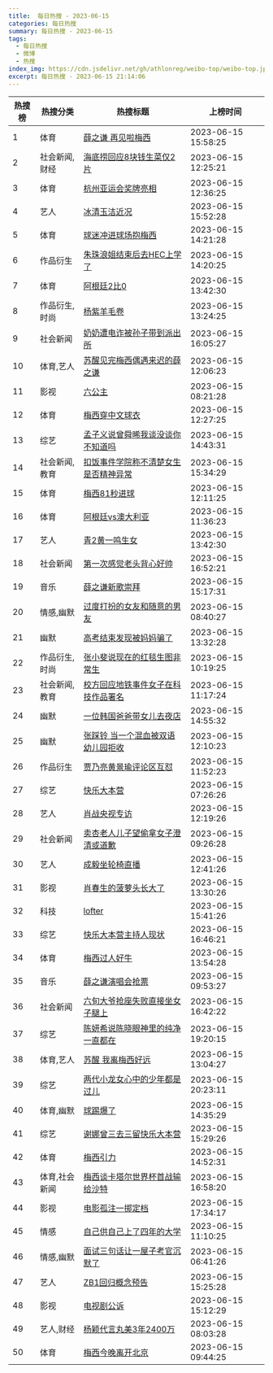 ```yaml
---
title:  每日热搜 - 2023-06-15
categories: 每日热搜
summary: 每日热搜 - 2023-06-15
tags:
  - 每日热搜
  - 微博
  - 热搜
index_img: https://cdn.jsdelivr.net/gh/athlonreg/weibo-top/weibo-top.jpeg
excerpt: 每日热搜 - 2023-06-15 21:14:06
---
```


| 热搜榜 | 热搜分类 | 热搜标题 | 上榜时间 |
| --- | --- | --- | --- |
| 1 | 体育 | [薛之谦 再见啦梅西](https://s.weibo.com/weibo%3Fq%3D%2523%E8%96%9B%E4%B9%8B%E8%B0%A6%20%E5%86%8D%E8%A7%81%E5%95%A6%E6%A2%85%E8%A5%BF%2523) | 2023-06-15 15:58:25 | 
| 2 | 社会新闻,财经 | [海底捞回应8块钱生菜仅2片](https://s.weibo.com/weibo%3Fq%3D%2523%E6%B5%B7%E5%BA%95%E6%8D%9E%E5%9B%9E%E5%BA%948%E5%9D%97%E9%92%B1%E7%94%9F%E8%8F%9C%E4%BB%852%E7%89%87%2523) | 2023-06-15 12:25:21 | 
| 3 | 体育 | [杭州亚运会奖牌亮相](https://s.weibo.com/weibo%3Fq%3D%2523%E6%9D%AD%E5%B7%9E%E4%BA%9A%E8%BF%90%E4%BC%9A%E5%A5%96%E7%89%8C%E4%BA%AE%E7%9B%B8%2523) | 2023-06-15 12:36:25 | 
| 4 | 艺人 | [冰清玉洁近况](https://s.weibo.com/weibo%3Fq%3D%2523%E5%86%B0%E6%B8%85%E7%8E%89%E6%B4%81%E8%BF%91%E5%86%B5%2523) | 2023-06-15 15:52:28 | 
| 5 | 体育 | [球迷冲进球场抱梅西](https://s.weibo.com/weibo%3Fq%3D%2523%E7%90%83%E8%BF%B7%E5%86%B2%E8%BF%9B%E7%90%83%E5%9C%BA%E6%8A%B1%E6%A2%85%E8%A5%BF%2523) | 2023-06-15 14:21:28 | 
| 6 | 作品衍生 | [朱珠浪姐结束后去HEC上学了](https://s.weibo.com/weibo%3Fq%3D%2523%E6%9C%B1%E7%8F%A0%E6%B5%AA%E5%A7%90%E7%BB%93%E6%9D%9F%E5%90%8E%E5%8E%BBHEC%E4%B8%8A%E5%AD%A6%E4%BA%86%2523) | 2023-06-15 14:20:25 | 
| 7 | 体育 | [阿根廷2比0](https://s.weibo.com/weibo%3Fq%3D%2523%E9%98%BF%E6%A0%B9%E5%BB%B72%E6%AF%940%2523) | 2023-06-15 13:42:30 | 
| 8 | 作品衍生,时尚 | [杨紫羊毛卷](https://s.weibo.com/weibo%3Fq%3D%2523%E6%9D%A8%E7%B4%AB%E7%BE%8A%E6%AF%9B%E5%8D%B7%2523) | 2023-06-15 13:24:25 | 
| 9 | 社会新闻 | [奶奶遭电诈被孙子带到派出所](https://s.weibo.com/weibo%3Fq%3D%2523%E5%A5%B6%E5%A5%B6%E9%81%AD%E7%94%B5%E8%AF%88%E8%A2%AB%E5%AD%99%E5%AD%90%E5%B8%A6%E5%88%B0%E6%B4%BE%E5%87%BA%E6%89%80%2523) | 2023-06-15 16:05:27 | 
| 10 | 体育,艺人 | [苏醒见完梅西偶遇来迟的薛之谦](https://s.weibo.com/weibo%3Fq%3D%2523%E8%8B%8F%E9%86%92%E8%A7%81%E5%AE%8C%E6%A2%85%E8%A5%BF%E5%81%B6%E9%81%87%E6%9D%A5%E8%BF%9F%E7%9A%84%E8%96%9B%E4%B9%8B%E8%B0%A6%2523) | 2023-06-15 12:06:23 | 
| 11 | 影视 | [六公主](https://s.weibo.com/weibo%3Fq%3D%2523%E5%85%AD%E5%85%AC%E4%B8%BB%2523) | 2023-06-15 08:21:28 | 
| 12 | 体育 | [梅西穿中文球衣](https://s.weibo.com/weibo%3Fq%3D%2523%E6%A2%85%E8%A5%BF%E7%A9%BF%E4%B8%AD%E6%96%87%E7%90%83%E8%A1%A3%2523) | 2023-06-15 12:27:25 | 
| 13 | 综艺 | [孟子义说曾舜晞我谈没谈你不知道吗](https://s.weibo.com/weibo%3Fq%3D%2523%E5%AD%9F%E5%AD%90%E4%B9%89%E8%AF%B4%E6%9B%BE%E8%88%9C%E6%99%9E%E6%88%91%E8%B0%88%E6%B2%A1%E8%B0%88%E4%BD%A0%E4%B8%8D%E7%9F%A5%E9%81%93%E5%90%97%2523) | 2023-06-15 14:43:31 | 
| 14 | 社会新闻,教育 | [扣饭事件学院称不清楚女生是否精神异常](https://s.weibo.com/weibo%3Fq%3D%2523%E6%89%A3%E9%A5%AD%E4%BA%8B%E4%BB%B6%E5%AD%A6%E9%99%A2%E7%A7%B0%E4%B8%8D%E6%B8%85%E6%A5%9A%E5%A5%B3%E7%94%9F%E6%98%AF%E5%90%A6%E7%B2%BE%E7%A5%9E%E5%BC%82%E5%B8%B8%2523) | 2023-06-15 15:34:29 | 
| 15 | 体育 | [梅西81秒进球](https://s.weibo.com/weibo%3Fq%3D%2523%E6%A2%85%E8%A5%BF81%E7%A7%92%E8%BF%9B%E7%90%83%2523) | 2023-06-15 12:11:25 | 
| 16 | 体育 | [阿根廷vs澳大利亚](https://s.weibo.com/weibo%3Fq%3D%2523%E9%98%BF%E6%A0%B9%E5%BB%B7vs%E6%BE%B3%E5%A4%A7%E5%88%A9%E4%BA%9A%2523) | 2023-06-15 11:36:23 | 
| 17 | 艺人 | [青2黄一鸣生女](https://s.weibo.com/weibo%3Fq%3D%2523%E9%9D%922%E9%BB%84%E4%B8%80%E9%B8%A3%E7%94%9F%E5%A5%B3%2523) | 2023-06-15 13:42:30 | 
| 18 | 社会新闻 | [第一次感觉老头背心好帅](https://s.weibo.com/weibo%3Fq%3D%2523%E7%AC%AC%E4%B8%80%E6%AC%A1%E6%84%9F%E8%A7%89%E8%80%81%E5%A4%B4%E8%83%8C%E5%BF%83%E5%A5%BD%E5%B8%85%2523) | 2023-06-15 16:52:21 | 
| 19 | 音乐 | [薛之谦新歌崇拜](https://s.weibo.com/weibo%3Fq%3D%2523%E8%96%9B%E4%B9%8B%E8%B0%A6%E6%96%B0%E6%AD%8C%E5%B4%87%E6%8B%9C%2523) | 2023-06-15 15:17:31 | 
| 20 | 情感,幽默 | [过度打扮的女友和随意的男友](https://s.weibo.com/weibo%3Fq%3D%2523%E8%BF%87%E5%BA%A6%E6%89%93%E6%89%AE%E7%9A%84%E5%A5%B3%E5%8F%8B%E5%92%8C%E9%9A%8F%E6%84%8F%E7%9A%84%E7%94%B7%E5%8F%8B%2523) | 2023-06-15 08:40:27 | 
| 21 | 幽默 | [高考结束发现被妈妈骗了](https://s.weibo.com/weibo%3Fq%3D%2523%E9%AB%98%E8%80%83%E7%BB%93%E6%9D%9F%E5%8F%91%E7%8E%B0%E8%A2%AB%E5%A6%88%E5%A6%88%E9%AA%97%E4%BA%86%2523) | 2023-06-15 13:32:28 | 
| 22 | 作品衍生,时尚 | [张小斐说现在的红毯生图非常生](https://s.weibo.com/weibo%3Fq%3D%2523%E5%BC%A0%E5%B0%8F%E6%96%90%E8%AF%B4%E7%8E%B0%E5%9C%A8%E7%9A%84%E7%BA%A2%E6%AF%AF%E7%94%9F%E5%9B%BE%E9%9D%9E%E5%B8%B8%E7%94%9F%2523) | 2023-06-15 10:19:25 | 
| 23 | 社会新闻,教育 | [校方回应地铁事件女子在科技作品署名](https://s.weibo.com/weibo%3Fq%3D%2523%E6%A0%A1%E6%96%B9%E5%9B%9E%E5%BA%94%E5%9C%B0%E9%93%81%E4%BA%8B%E4%BB%B6%E5%A5%B3%E5%AD%90%E5%9C%A8%E7%A7%91%E6%8A%80%E4%BD%9C%E5%93%81%E7%BD%B2%E5%90%8D%2523) | 2023-06-15 11:17:24 | 
| 24 | 幽默 | [一位韩国爸爸带女儿去夜店](https://s.weibo.com/weibo%3Fq%3D%2523%E4%B8%80%E4%BD%8D%E9%9F%A9%E5%9B%BD%E7%88%B8%E7%88%B8%E5%B8%A6%E5%A5%B3%E5%84%BF%E5%8E%BB%E5%A4%9C%E5%BA%97%2523) | 2023-06-15 14:55:32 | 
| 25 | 幽默 | [张踩铃 当一个混血被双语幼儿园拒收](https://s.weibo.com/weibo%3Fq%3D%2523%E5%BC%A0%E8%B8%A9%E9%93%83%20%E5%BD%93%E4%B8%80%E4%B8%AA%E6%B7%B7%E8%A1%80%E8%A2%AB%E5%8F%8C%E8%AF%AD%E5%B9%BC%E5%84%BF%E5%9B%AD%E6%8B%92%E6%94%B6%2523) | 2023-06-15 12:10:23 | 
| 26 | 作品衍生 | [贾乃亮黄景瑜评论区互怼](https://s.weibo.com/weibo%3Fq%3D%2523%E8%B4%BE%E4%B9%83%E4%BA%AE%E9%BB%84%E6%99%AF%E7%91%9C%E8%AF%84%E8%AE%BA%E5%8C%BA%E4%BA%92%E6%80%BC%2523) | 2023-06-15 11:52:23 | 
| 27 | 综艺 | [快乐大本营](https://s.weibo.com/weibo%3Fq%3D%2523%E5%BF%AB%E4%B9%90%E5%A4%A7%E6%9C%AC%E8%90%A5%2523) | 2023-06-15 07:26:26 | 
| 28 | 艺人 | [肖战央视专访](https://s.weibo.com/weibo%3Fq%3D%2523%E8%82%96%E6%88%98%E5%A4%AE%E8%A7%86%E4%B8%93%E8%AE%BF%2523) | 2023-06-15 12:19:26 | 
| 29 | 社会新闻 | [卖杏老人儿子望偷拿女子澄清或道歉](https://s.weibo.com/weibo%3Fq%3D%2523%E5%8D%96%E6%9D%8F%E8%80%81%E4%BA%BA%E5%84%BF%E5%AD%90%E6%9C%9B%E5%81%B7%E6%8B%BF%E5%A5%B3%E5%AD%90%E6%BE%84%E6%B8%85%E6%88%96%E9%81%93%E6%AD%89%2523) | 2023-06-15 09:26:28 | 
| 30 | 艺人 | [成毅坐轮椅直播](https://s.weibo.com/weibo%3Fq%3D%2523%E6%88%90%E6%AF%85%E5%9D%90%E8%BD%AE%E6%A4%85%E7%9B%B4%E6%92%AD%2523) | 2023-06-15 12:41:26 | 
| 31 | 影视 | [肖春生的菠萝头长大了](https://s.weibo.com/weibo%3Fq%3D%2523%E8%82%96%E6%98%A5%E7%94%9F%E7%9A%84%E8%8F%A0%E8%90%9D%E5%A4%B4%E9%95%BF%E5%A4%A7%E4%BA%86%2523) | 2023-06-15 13:30:26 | 
| 32 | 科技 | [lofter](https://s.weibo.com/weibo%3Fq%3D%2523lofter%2523) | 2023-06-15 15:41:26 | 
| 33 | 综艺 | [快乐大本营主持人现状](https://s.weibo.com/weibo%3Fq%3D%2523%E5%BF%AB%E4%B9%90%E5%A4%A7%E6%9C%AC%E8%90%A5%E4%B8%BB%E6%8C%81%E4%BA%BA%E7%8E%B0%E7%8A%B6%2523) | 2023-06-15 16:46:21 | 
| 34 | 体育 | [梅西过人好牛](https://s.weibo.com/weibo%3Fq%3D%2523%E6%A2%85%E8%A5%BF%E8%BF%87%E4%BA%BA%E5%A5%BD%E7%89%9B%2523) | 2023-06-15 13:54:28 | 
| 35 | 音乐 | [薛之谦演唱会抢票](https://s.weibo.com/weibo%3Fq%3D%2523%E8%96%9B%E4%B9%8B%E8%B0%A6%E6%BC%94%E5%94%B1%E4%BC%9A%E6%8A%A2%E7%A5%A8%2523) | 2023-06-15 09:53:27 | 
| 36 | 社会新闻 | [六旬大爷抢座失败直接坐女子腿上](https://s.weibo.com/weibo%3Fq%3D%2523%E5%85%AD%E6%97%AC%E5%A4%A7%E7%88%B7%E6%8A%A2%E5%BA%A7%E5%A4%B1%E8%B4%A5%E7%9B%B4%E6%8E%A5%E5%9D%90%E5%A5%B3%E5%AD%90%E8%85%BF%E4%B8%8A%2523) | 2023-06-15 16:42:22 | 
| 37 | 综艺 | [陈妍希说陈晓眼神里的纯净一直都在](https://s.weibo.com/weibo%3Fq%3D%2523%E9%99%88%E5%A6%8D%E5%B8%8C%E8%AF%B4%E9%99%88%E6%99%93%E7%9C%BC%E7%A5%9E%E9%87%8C%E7%9A%84%E7%BA%AF%E5%87%80%E4%B8%80%E7%9B%B4%E9%83%BD%E5%9C%A8%2523) | 2023-06-15 19:20:15 | 
| 38 | 体育,艺人 | [苏醒 我离梅西好远](https://s.weibo.com/weibo%3Fq%3D%2523%E8%8B%8F%E9%86%92%20%E6%88%91%E7%A6%BB%E6%A2%85%E8%A5%BF%E5%A5%BD%E8%BF%9C%2523) | 2023-06-15 13:04:27 | 
| 39 | 综艺 | [两代小龙女心中的少年都是过儿](https://s.weibo.com/weibo%3Fq%3D%2523%E4%B8%A4%E4%BB%A3%E5%B0%8F%E9%BE%99%E5%A5%B3%E5%BF%83%E4%B8%AD%E7%9A%84%E5%B0%91%E5%B9%B4%E9%83%BD%E6%98%AF%E8%BF%87%E5%84%BF%2523) | 2023-06-15 20:23:11 | 
| 40 | 体育,幽默 | [球踢爆了](https://s.weibo.com/weibo%3Fq%3D%2523%E7%90%83%E8%B8%A2%E7%88%86%E4%BA%86%2523) | 2023-06-15 14:35:29 | 
| 41 | 综艺 | [谢娜曾三去三留快乐大本营](https://s.weibo.com/weibo%3Fq%3D%2523%E8%B0%A2%E5%A8%9C%E6%9B%BE%E4%B8%89%E5%8E%BB%E4%B8%89%E7%95%99%E5%BF%AB%E4%B9%90%E5%A4%A7%E6%9C%AC%E8%90%A5%2523) | 2023-06-15 15:29:26 | 
| 42 | 体育 | [梅西引力](https://s.weibo.com/weibo%3Fq%3D%2523%E6%A2%85%E8%A5%BF%E5%BC%95%E5%8A%9B%2523) | 2023-06-15 14:52:31 | 
| 43 | 体育,社会新闻 | [梅西谈卡塔尔世界杯首战输给沙特](https://s.weibo.com/weibo%3Fq%3D%2523%E6%A2%85%E8%A5%BF%E8%B0%88%E5%8D%A1%E5%A1%94%E5%B0%94%E4%B8%96%E7%95%8C%E6%9D%AF%E9%A6%96%E6%88%98%E8%BE%93%E7%BB%99%E6%B2%99%E7%89%B9%2523) | 2023-06-15 16:58:20 | 
| 44 | 影视 | [电影孤注一掷定档](https://s.weibo.com/weibo%3Fq%3D%2523%E7%94%B5%E5%BD%B1%E5%AD%A4%E6%B3%A8%E4%B8%80%E6%8E%B7%E5%AE%9A%E6%A1%A3%2523) | 2023-06-15 17:34:17 | 
| 45 | 情感 | [自己供自己上了四年的大学](https://s.weibo.com/weibo%3Fq%3D%2523%E8%87%AA%E5%B7%B1%E4%BE%9B%E8%87%AA%E5%B7%B1%E4%B8%8A%E4%BA%86%E5%9B%9B%E5%B9%B4%E7%9A%84%E5%A4%A7%E5%AD%A6%2523) | 2023-06-15 11:10:25 | 
| 46 | 情感,幽默 | [面试三句话让一屋子考官沉默了](https://s.weibo.com/weibo%3Fq%3D%2523%E9%9D%A2%E8%AF%95%E4%B8%89%E5%8F%A5%E8%AF%9D%E8%AE%A9%E4%B8%80%E5%B1%8B%E5%AD%90%E8%80%83%E5%AE%98%E6%B2%89%E9%BB%98%E4%BA%86%2523) | 2023-06-15 06:41:26 | 
| 47 | 艺人 | [ZB1回归概念预告](https://s.weibo.com/weibo%3Fq%3D%2523ZB1%E5%9B%9E%E5%BD%92%E6%A6%82%E5%BF%B5%E9%A2%84%E5%91%8A%2523) | 2023-06-15 15:25:28 | 
| 48 | 影视 | [电视剧公诉](https://s.weibo.com/weibo%3Fq%3D%2523%E7%94%B5%E8%A7%86%E5%89%A7%E5%85%AC%E8%AF%89%2523) | 2023-06-15 15:12:29 | 
| 49 | 艺人,财经 | [杨颖代言丸美3年2400万](https://s.weibo.com/weibo%3Fq%3D%2523%E6%9D%A8%E9%A2%96%E4%BB%A3%E8%A8%80%E4%B8%B8%E7%BE%8E3%E5%B9%B42400%E4%B8%87%2523) | 2023-06-15 08:03:28 | 
| 50 | 体育 | [梅西今晚离开北京](https://s.weibo.com/weibo%3Fq%3D%2523%E6%A2%85%E8%A5%BF%E4%BB%8A%E6%99%9A%E7%A6%BB%E5%BC%80%E5%8C%97%E4%BA%AC%2523) | 2023-06-15 09:44:25 | 

